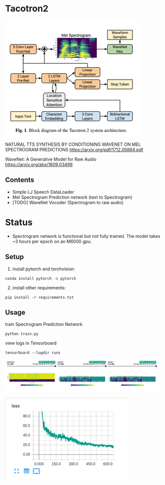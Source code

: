 # Tacotron2
![im](assets/tacotron2.png)

NATURAL TTS SYNTHESIS BY CONDITIONING WAVENET ON MEL SPECTROGRAM
PREDICTIONS
https://arxiv.org/pdf/1712.05884.pdf

WaveNet: A Generative Model for Raw Audio
https://arxiv.org/abs/1609.03499

## Contents
- Simple LJ Speech DataLoader
- Mel Spectrogram Prediction network (text to Spectrogram)
- [TODO] WaveNet Vocoder (Spectrogram to raw audio)

# Status
- Spectrogram network is functional but not fully trained.
The model takes ~3 hours per epoch on an M6000 gpu.


## Setup

1. install pytorch and torchvision:
```
conda install pytorch -c pytorch
```

2. install other requirements:
```
pip install -r requirements.txt
```
## Usage
train Spectrogram Prediction Network
```
python train.py
```

view logs in Tensorboard
```
tensorboard --logdir runs
```
![im](assets/tensorboard_images.png)

![im](assets/tensorboard_loss.png)




